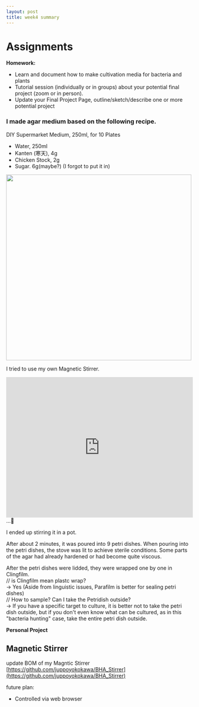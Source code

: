 ```yaml
---
layout: post
title: week4 summary
---
```


# Assignments  
**Homework:**  
- Learn and document how to make cultivation media for bacteria and plants  
- Tutorial session (individually or in groups) about your potential final project (zoom or in person).  
- Update your Final Project Page, outline/sketch/describe one or more potential project
  
### I made agar medium based on the following recipe.  
DIY Supermarket Medium, 250ml, for 10 Plates  
- Water, 250ml
- Kanten (寒天), 4g
- Chicken Stock, 2g
- Sugar. 6g(maybe?) (I forgot to put it in)
  
<img src="{{ site.baseurl }}/images/week4sum-01.png" alt="" width="500"/>    
  
I tried to use my own Magnetic Stirrer.  
<div style="padding:75% 0 0 0;position:relative;"><iframe src="https://player.vimeo.com/video/692991035?h=da851aff71&amp;badge=0&amp;autopause=0&amp;player_id=0&amp;app_id=58479" frameborder="0" allow="autoplay; fullscreen; picture-in-picture" allowfullscreen style="position:absolute;top:0;left:0;width:100%;height:100%;" title="IMG_9898"></iframe></div><script src="https://player.vimeo.com/api/player.js"></script>   
...🤔  
  
I ended up stirring it in a pot.  
  
After about 2 minutes, it was poured into 9 petri dishes. When pouring into the petri dishes, the stove was lit to achieve sterile conditions. Some parts of the agar had already hardened or had become quite viscous.  
  
After the petri dishes were lidded, they were wrapped one by one in Clingfilm.  
// is Clingfilm mean plastc wrap?  
→ Yes (Aside from linguistic issues, Parafilm is better for sealing petri dishes)    
// How to sample? Can I take the Petridish outside?  
→ If you have a specific target to culture, it is better not to take the petri dish outside, but if you don't even know what can be cultured, as in this "bacteria hunting" case, take the entire petri dish outside.  
  


**Personal Project**
## Magnetic Stirrer   
update BOM of my Magntic Stirrer  
[https://github.com/juppoyokokawa/BHA_Stirrer](https://github.com/juppoyokokawa/BHA_Stirrer)  
  
future plan:  
- Controlled via web browser  

